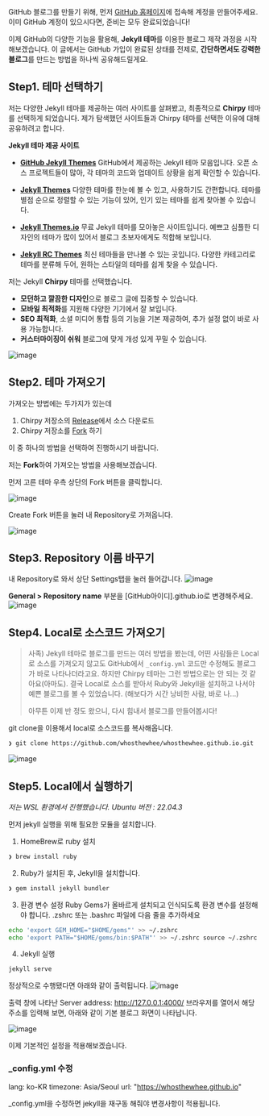 GitHub 블로그를 만들기 위해, 먼저 [GitHub 홈페이지](https://github.com/)에 접속해 계정을 만들어주세요. 이미 GitHub 계정이 있으시다면, 준비는 모두 완료되었습니다!

이제 GitHub의 다양한 기능을 활용해, **Jekyll 테마**를 이용한 블로그 제작 과정을 시작해보겠습니다. 이 글에서는 GitHub 가입이 완료된 상태를 전제로, **간단하면서도 강력한 블로그**를 만드는 방법을 하나씩 공유해드릴게요.

## Step1. 테마 선택하기
저는 다양한 Jekyll 테마를 제공하는 여러 사이트를 살펴봤고, 최종적으로 **Chirpy** 테마를 선택하게 되었습니다. 제가 탐색했던 사이트들과 Chirpy 테마를 선택한 이유에 대해 공유하려고 합니다.

**Jekyll 테마 제공 사이트**
-   **[GitHub Jekyll Themes](https://github.com/topics/jekyll-theme)**
GitHub에서 제공하는 Jekyll 테마 모음입니다. 오픈 소스 프로젝트들이 많아, 각 테마의 코드와 업데이트 상황을 쉽게 확인할 수 있습니다.
    
-   **[Jekyll Themes](https://jekyllthemes.org/)** 
다양한 테마를 한눈에 볼 수 있고, 사용하기도 간편합니다. 테마를 별점 순으로 정렬할 수 있는 기능이 있어, 인기 있는 테마를 쉽게 찾아볼 수 있습니다.
    
-   **[Jekyll Themes.io](https://jekyllthemes.io/free)** 
무료 Jekyll 테마를 모아놓은 사이트입니다. 예쁘고 심플한 디자인의 테마가 많이 있어서 블로그 초보자에게도 적합해 보입니다.
    
-   **[Jekyll RC Themes](https://themes.jekyllrc.org/)**
최신 테마들을 만나볼 수 있는 곳입니다. 다양한 카테고리로 테마를 분류해 두어, 원하는 스타일의 테마를 쉽게 찾을 수 있습니다.

저는 Jekyll **Chirpy** 테마를 선택했습니다.

-   **모던하고 깔끔한 디자인**으로 블로그 글에 집중할 수 있습니다.
-   **모바일 최적화**를 지원해 다양한 기기에서 잘 보입니다.
-   **SEO 최적화**, 소셜 미디어 통합 등의 기능을 기본 제공하여, 추가 설정 없이 바로 사용 가능합니다.
-   **커스터마이징이 쉬워** 블로그에 맞게 개성 있게 꾸밀 수 있습니다.

![image](https://github.com/user-attachments/assets/49a31b41-94c7-4b4d-a743-69bc6a0aedd2)


## Step2. 테마 가져오기
가져오는 방법에는 두가지가 있는데

1.  Chirpy 저장소의  [Release](https://github.com/cotes2020/jekyll-theme-chirpy/releases)에서 소스 다운로드
2.  Chirpy 저장소를  [Fork](https://github.com/cotes2020/jekyll-theme-chirpy/fork) 하기 

이 중 하나의 방법을 선택하여 진행하시기 바랍니다.

저는 **Fork**하여 가져오는 방법을 사용해보겠습니다.

먼저 고른 테마 우측 상단의 Fork 버튼을 클릭합니다.

![image](https://github.com/user-attachments/assets/bd1b8cf1-4d34-46c8-9a5e-9c99b46f160b)

Create Fork 버튼을 눌러 내 Repository로 가져옵니다.

![image](https://github.com/user-attachments/assets/e8817df6-c10f-469b-97a3-2eb6a5871eb9)

## Step3. Repository 이름 바꾸기
내 Repository로 와서 상단 Settings탭을 눌러 들어갑니다.
![image](https://github.com/user-attachments/assets/f7c72237-76e1-47ab-a8f7-765b55b76c19)

**General > Repository name** 부분을 [GitHub아이디].github.io로 변경해주세요.
![image](https://github.com/user-attachments/assets/d74f4ef6-d5ef-4c6d-90b8-e22b9d053797)


## Step4. Local로 소스코드 가져오기

> 사족) Jekyll 테마로 블로그를 만드는 여러 방법을 봤는데, 어떤 사람들은 Local로 소스를 가져오지 않고도 GitHub에서 `_config.yml` 코드만 수정해도 블로그가 바로 나타나더라고요. 하지만 Chirpy 테마는 그런 방법으로는 안 되는 것 같아요(아마도). 결국 Local로 소스를 받아서 Ruby와 Jekyll을 설치하고 나서야 예쁜 블로그를 볼 수 있었습니다. (해보다가 시간 낭비한 사람, 바로 나...)
>
> 아무튼 이제 반 정도 왔으니, 다시 힘내서 블로그를 만들어봅시다!

git clone을 이용해서 local로 소스코드를 복사해옵니다.
```bash
❯ git clone https://github.com/whosthewhee/whosthewhee.github.io.git
```

![image](https://github.com/user-attachments/assets/f86334f1-0855-4a64-8ad3-2c6f3a56ffc5)

## Step5. Local에서 실행하기

*저는 WSL 환경에서 진행했습니다.
Ubuntu 버전 : 22.04.3*

먼저 jekyll 실행을 위해 필요한 모듈을 설치합니다.
1. HomeBrew로 ruby 설치
```bash
❯ brew install ruby
```
2. Ruby가 설치된 후, Jekyll을 설치합니다.
```bash 
❯ gem install jekyll bundler
```

3. 환경 변수 설정
Ruby Gems가 올바르게 설치되고 인식되도록 환경 변수를 설정해야 합니다. .zshrc 또는 .bashrc 파일에 다음 줄을 추가하세요
```bash 
echo 'export GEM_HOME="$HOME/gems"' >> ~/.zshrc
echo 'export PATH="$HOME/gems/bin:$PATH"' >> ~/.zshrc source ~/.zshrc
```

4. Jekyll 실행
```bash 
jekyll serve
```
정상적으로 수행됐다면 아래와 같이 출력됩니다.
![image](https://github.com/user-attachments/assets/851909be-8b68-44a4-a378-80cf52e24637)

 출력 창에 나타난 Server address: http://127.0.0.1:4000/
브라우저를 열어서 해당 주소를 입력해 보면, 아래와 같이 기본 블로그 화면이 나타납니다.

![image](https://github.com/user-attachments/assets/e63a6db3-a80f-4a51-bb20-6664a3be4abf)

이제 기본적인 설정을 적용해보겠습니다.

### _config.yml 수정
lang: ko-KR
timezone: Asia/Seoul
url: "https://whosthewhee.github.io"

_config.yml을 수정하면 jekyll을 재구동 해줘야 변경사항이 적용됩니다.